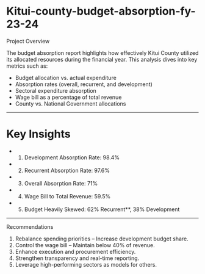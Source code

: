 # Kitui-county-budget-absorption-fy-23-24
 Project Overview

The budget absorption report highlights how effectively Kitui County utilized its allocated resources during the financial year. This analysis dives into key metrics such as:

- Budget allocation vs. actual expenditure
- Absorption rates (overall, recurrent, and development)
- Sectoral expenditure absorption
- Wage bill as a percentage of total revenue
- County vs. National Government allocations

---

# Key Insights

- 1) Development Absorption Rate: 98.4%
- 2) Recurrent Absorption Rate: 97.6%
- 3) Overall Absorption Rate: 71%
- 4) Wage Bill to Total Revenue: 59.5%
- 5) Budget Heavily Skewed: 62% Recurrent**, 38% Development

---

 Recommendations

1. Rebalance spending priorities – Increase development budget share.
2. Control the wage bill – Maintain below 40% of revenue.
3. Enhance execution and procurement efficiency.
4. Strengthen transparency and real-time reporting.
5. Leverage high-performing sectors as models for others.
